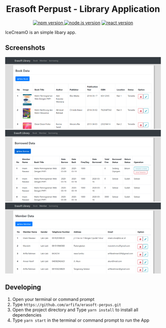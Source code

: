<h1 align="center">Erasoft Perpust - Library Application</h1>

<p align="center">
<a href="#"><img src="https://img.shields.io/badge/npm-6.13.4-brightgreen.svg?style=flat-square" alt="npm version">
</a>
<a href="#"><img src="https://img.shields.io/badge/node.js-12.10.0-blue.svg?style=flat-square" alt="node.js version"></a>
<a href="#"><img src="https://img.shields.io/badge/react_native-0.61-green.svg?style=flat-square" alt="react version"></a>
<a href="https://github.com/arfifa/erasoft-perpust/blob/master/LICENSE"></a>
</p>

IceCreamO is an simple libary app.

## Screenshots

<p align="center">
<img src="https://github.com/arfifa/erasoft-perpus/blob/master/frontend/erasoft_perpus/src/assets/img/app_screenshoot/page_book.png" width="800">
<img src="https://github.com/arfifa/erasoft-perpus/raw/master/frontend/erasoft_perpus/src/assets/img/app_screenshoot/page_borrowed.png" width="800">
<img src="https://github.com/arfifa/erasoft-perpus/blob/master/frontend/erasoft_perpus/src/assets/img/app_screenshoot/page_member.png" width="800">

## Developing
1. Open your terminal or command prompt
2. Type `https://github.com/arfifa/erasoft-perpus.git`
3. Open the project directory and Type `yarn install` to install all dependencies
4. Type `yarn start` in the terminal or command prompt to run the App

